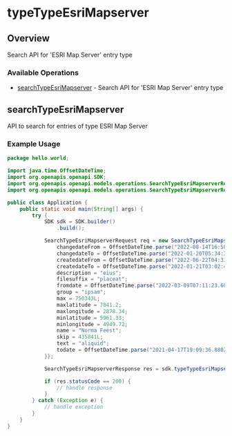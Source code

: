 # typeTypeEsriMapserver

## Overview

Search API for 'ESRI Map Server' entry type

### Available Operations

* [searchTypeEsriMapserver](#searchtypeesrimapserver) - Search API for 'ESRI Map Server' entry type

## searchTypeEsriMapserver

API to search for entries of type ESRI Map Server

### Example Usage

```java
package hello.world;

import java.time.OffsetDateTime;
import org.openapis.openapi.SDK;
import org.openapis.openapi.models.operations.SearchTypeEsriMapserverRequest;
import org.openapis.openapi.models.operations.SearchTypeEsriMapserverResponse;

public class Application {
    public static void main(String[] args) {
        try {
            SDK sdk = SDK.builder()
                .build();

            SearchTypeEsriMapserverRequest req = new SearchTypeEsriMapserverRequest() {{
                changedateFrom = OffsetDateTime.parse("2022-08-14T16:50:21.678Z");
                changedateTo = OffsetDateTime.parse("2022-01-20T05:34:36.600Z");
                createdateFrom = OffsetDateTime.parse("2022-06-22T04:31:01.154Z");
                createdateTo = OffsetDateTime.parse("2022-01-21T03:02:47.125Z");
                description = "eius";
                filesuffix = "placeat";
                fromdate = OffsetDateTime.parse("2022-03-09T07:11:23.601Z");
                group = "ipsam";
                max = 750343L;
                maxlatitude = 7841.2;
                maxlongitude = 2878.34;
                minlatitude = 5961.33;
                minlongitude = 4949.72;
                name = "Norma Feest";
                skip = 435841L;
                text = "aliquid";
                todate = OffsetDateTime.parse("2021-04-17T19:09:36.880Z");
            }};            

            SearchTypeEsriMapserverResponse res = sdk.typeTypeEsriMapserver.searchTypeEsriMapserver(req);

            if (res.statusCode == 200) {
                // handle response
            }
        } catch (Exception e) {
            // handle exception
        }
    }
}
```
